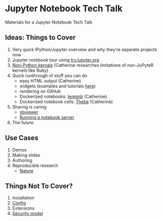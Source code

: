 # Jupyter Notebook Tech Talk

Materials for a Jupyter Notebook Tech Talk

## Ideas: Things to Cover

1. Very quick IPython/Jupyter overview and why they're separate projects now
1. Jupyter notebook tour using [try.jupyter.org](https://try.jupyter.org/ "try Jupyter in your browser")
1. [Non-Python kernals](https://github.com/ipython/ipython/wiki/IPython-kernels-for-other-languages "IPython kernals for other languages") (Catherine researches limitations of non-JuPyteR kernels like Ruby)
1. Quick runthrough of stuff you can do
    * easy HTML output (Catherine)
    * widgets (examples and tutorials [here](https://github.com/ipython/ipywidgets/blob/master/examples/Index.ipynb "IPython ipywidgets example notebooks"))
    * rendering on GitHub
    * Dockerized notebooks: [tempnb](https://github.com/jupyter/tmpnb "tempnb") (Catherine)
    * Dockerized notebook cells: [Thebe](https://oreillymedia.github.io/thebe/ "Thebe") (Catherine)
1. Sharing is caring
    * [nbviewer](http://nbviewer.ipython.org/ "Jupyter notebook viewer")
    * [Running a notebook server](http://jupyter-notebook.readthedocs.org/en/latest/public_server.html "Running a notebook server")
1. The future

## Use Cases

1. Demos
1. Making slides
1. Authoring
1. Reproducible research
    * [Nature](http://www.nature.com/news/interactive-notebooks-sharing-the-code-1.16261 "Nature - interactive notebooks")

## Things Not To Cover?

1. Installation
1. [Config](http://jupyter-notebook.readthedocs.org/en/latest/config.html#config "Jupyter notebook configuration")
1. Extensions
1. [Security model](http://jupyter-notebook.readthedocs.org/en/latest/security.html "Jupyter security model")
